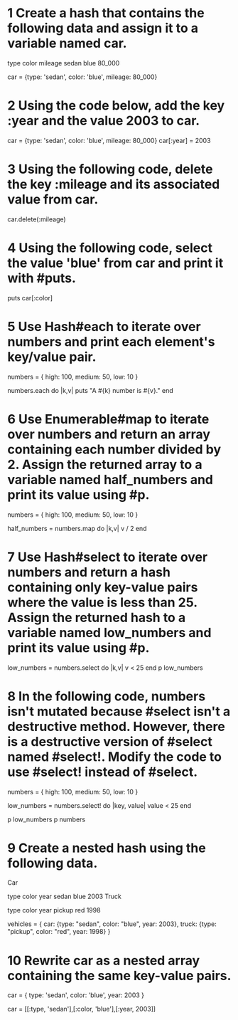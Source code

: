 # 1 Create a hash that contains the following data and assign it to a variable named car.

type	color	mileage
sedan	blue	80_000

car = {type: 'sedan', 
        color: 'blue', 
        mileage: 80_000}

# 2 Using the code below, add the key :year and the value 2003 to car.

car = {type: 'sedan', 
        color: 'blue', 
        mileage: 80_000}
car[:year] = 2003

# 3 Using the following code, delete the key :mileage and its associated value from car.

car.delete(:mileage)

# 4 Using the following code, select the value 'blue' from car and print it with #puts.

puts car[:color]

# 5 Use Hash#each to iterate over numbers and print each element's key/value pair.

numbers = {
  high:   100,
  medium: 50,
  low:    10
}

numbers.each do |k,v|
  puts "A #{k} number is #{v}."
end

# 6 Use Enumerable#map to iterate over numbers and return an array containing each number divided by 2. Assign the returned array to a variable named half_numbers and print its value using #p.

numbers = {
  high:   100,
  medium: 50,
  low:    10
}

half_numbers = numbers.map do |k,v|
  v / 2
end

# 7 Use Hash#select to iterate over numbers and return a hash containing only key-value pairs where the value is less than 25. Assign the returned hash to a variable named low_numbers and print its value using #p.

low_numbers = numbers.select do |k,v|
  v < 25
end
p low_numbers

# 8 In the following code, numbers isn't mutated because #select isn't a destructive method. However, there is a destructive version of #select named #select!. Modify the code to use #select! instead of #select.

numbers = {
  high:   100,
  medium: 50,
  low:    10
}

low_numbers = numbers.select! do |key, value|
                 value < 25
               end

p low_numbers
p numbers

# 9 Create a nested hash using the following data.

Car

type	color	year
sedan	blue	2003
Truck

type	color	year
pickup	red	1998

vehicles = {
  car: {type: "sedan",
      color: "blue",
      year: 2003},
  truck:  {type: "pickup", 
      color: "red", 
      year: 1998}
}

# 10 Rewrite car as a nested array containing the same key-value pairs.

car = {
  type:  'sedan',
  color: 'blue',
  year:  2003
}

car = [[:type, 'sedan'],[:color, 'blue'],[:year, 2003]]
